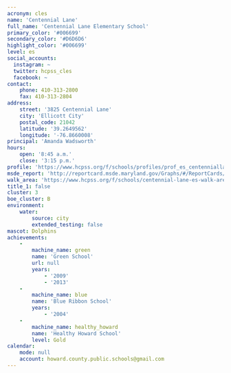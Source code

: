 ```yaml
---
acronym: cles
name: 'Centennial Lane'
full_name: 'Centennial Lane Elementary School'
primary_color: '#006699'
secondary_color: '#D6D6D6'
highlight_color: '#006699'
level: es
social_accounts:
  instagram: ~
  twitter: hcpss_cles
  facebook: ~
contact:
    phone: 410-313-2800
    fax: 410-313-2804
address:
    street: '3825 Centennial Lane'
    city: 'Ellicott City'
    postal_code: 21042
    latitude: '39.2649562'
    longitude: '-76.8660008'
principal: 'Amanda Wadsworth'
hours:
    open: '8:45 a.m.'
    close: '3:15 p.m.'
profile: 'https://www.hcpss.org/f/schools/profiles/prof_es_centenniallane.pdf'
msde_report: 'http://reportcard.msde.maryland.gov/Graphs/#/ReportCards/ReportCardSchool/1//1/13/0210/'
walk_area: 'https://www.hcpss.org/f/schools/centennial-lane-es-walk-area.pdf'
title_1: false
cluster: 3
boe_cluster: B
environment:
    water:
        source: city
        extended_testing: false
mascot: Dolphins
achievements:
    -
        machine_name: green
        name: 'Green School'
        url: null
        years:
            - '2009'
            - '2013'
    -
        machine_name: blue
        name: 'Blue Ribbon School'
        years:
            - '2004'
    -
        machine_name: healthy_howard
        name: 'Healthy Howard School'
        level: Gold
calendar:
    mode: null
    account: howard.county.public.schools@gmail.com
---
```

